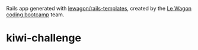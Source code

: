 Rails app generated with [lewagon/rails-templates](https://github.com/lewagon/rails-templates), created by the [Le Wagon coding bootcamp](https://www.lewagon.com) team.
# kiwi-challenge
